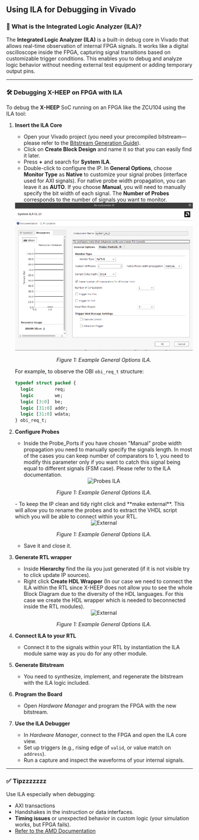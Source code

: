## Using ILA for Debugging in Vivado

### 🧠 What is the Integrated Logic Analyzer (ILA)?

The **Integrated Logic Analyzer (ILA)** is a built-in debug core in Vivado that allows real-time observation of internal FPGA signals. It works like a digital oscilloscope inside the FPGA, capturing signal transitions based on customizable trigger conditions. This enables you to debug and analyze logic behavior without needing external test equipment or adding temporary output pins.

---

### 🛠️ Debugging X-HEEP on FPGA with ILA

To debug the **X-HEEP** SoC running on an FPGA like the ZCU104 using the ILA tool:

1. **Insert the ILA Core**

   - Open your Vivado project (you need your precompiled bitstream—please refer to the [Bitstream Generation Guide](./../RunOnFPGA.md)).
   - Click on **Create Block Design** and name it so that you can easily find it later.
   - Press **+** and search for **System ILA**.
   - Double-click to configure the IP. In **General Options**, choose **Monitor Type** as **Native** to customize your signal probes (interface used for AXI signals). For native probe width propagation, you can leave it as **AUTO**. If you choose **Manual**, you will need to manually specify the bit width of each signal. The **Number of Probes** corresponds to the number of signals you want to monitor. 
   <div align="center">
     <img src="./../images/ila_guide/General_Options_ILA.png" alt="General ILA" width="500"/>
     <p><em>Figure 1: Example General Options ILA.</em></p>
   </div>
   
   For example, to observe the OBI `obi_req_t` structure:

   ```systemverilog
   typedef struct packed {
     logic        req;
     logic        we;
     logic [3:0]  be;
     logic [31:0] addr;
     logic [31:0] wdata;
   } obi_req_t;

2. **Configure Probes**
   - Inside the Probe_Ports if you have chosen "Manual" probe width propagation you need to manually specify the signals length. In most of the cases you can keep number of comparators to 1, you need  to modify this parameter only if you want to catch this signal being equal to different signals (FSM case). Please refer to the ILA documentation.
   <div align="center">
     <img src="./../images/ila_guide/Probe_Ports.png" alt="Probes ILA" width="500"/>
     <p><em>Figure 1: Example General Options ILA.</em></p>
   </div>
   - To keep the IP clean and tidy right click and **make external**. This will allow you to rename the probes and to extract the VHDL script which you will be able to connect within your RTL.
    <div align="center">
        <img src="./../images/ila_guide/External_ILA.png" alt="External" width="500"/>
        <p><em>Figure 1: Example General Options ILA.</em></p>
    </div>

   - Save it and close it.

4. **Generate RTL wrapper**
   - Inside **Hierarchy** find the ila you just generated (if it is not visible try to click update IP sources).
   - Right click **Create HDL Wrapper**  (In our case we need to connect the ILA within the RTL since X-HEEP does not allow you to see the whole Block Diagram due to the diversity of the HDL languages. For this case we create the HDL wrapper which is needed to beconnected inside the RTL modules).
   <div align="center">
     <img src="./../images/ila_guide/ILA_verilog.png" alt="External" width="500"/>
     <p><em>Figure 1: Example General Options ILA.</em></p>
   </div>

5. **Connect ILA to your RTL**
   - Connect it to the signals within your RTL by instantiation the ILA module same way as you do for any other module.

6. **Generate Bitstream**
   - You need to synthesize, implement, and regenerate the bitstream with the ILA logic included.

7. **Program the Board**
   - Open *Hardware Manager* and program the FPGA with the new bitstream.

8. **Use the ILA Debugger**
   - In *Hardware Manager*, connect to the FPGA and open the ILA core view.
   - Set up triggers (e.g., rising edge of `valid`, or value match on `address`).
   - Run a capture and inspect the waveforms of your internal signals.

---

### ✅ Tipzzzzzzz

Use ILA especially when debugging:
- AXI transactions
- Handshakes in the instruction or data interfaces.
- **Timing issues** or unexpected behavior in custom logic (your simulation works, but FPGA fails).
- [Refer to the AMD Documentation](https://docs.amd.com/r/en-US/ug936-vivado-tutorial-programming-debugging/Using-the-Vivado-Integrated-Logic-Analyzer)


